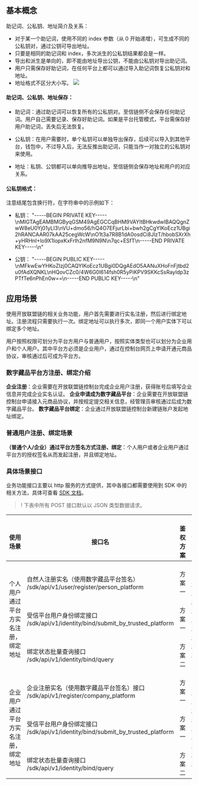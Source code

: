 ## 基本概念 

助记词、公私钥、地址简介及关系：

- 对于某一个助记词，使用不同的 index 参数（从 0 开始递增），可生成不同的公私钥对，通过公钥可导出地址。
- 只要是相同的助记词和 index，多次派生的公私钥结果都会是一样。
- 导出和派生是单向的，即不能由地址导出公钥，不能由公私钥对导出助记词。
- 用户只需保存好助记词，在任何平台上都可以通过导入助记词恢复公私钥对和地址。
- 地址格式不区分大小写。
![](https://qcloudimg.tencent-cloud.cn/raw/6a9af42c2c9ff0e788b0d5b40bf5c892.png)
 

#### 助记词、公私钥、地址保存：

- 助记词：通过助记词可以恢复所有的公私钥对。至信链侧不会保存任何助记词。用户自己需要记录、保存好助记词。如果是平台托管模式，平台需保存好用户助记词，丢失后无法恢复。

- 公私钥：在用户需要时，单个私钥可以单独导出保存，后续可以导入到其他平台，钱包中，不过导入后，无法反推出助记词，只能当作一对独立的公私钥对来使用。

- 地址：私钥、公钥都可以单向推导出地址，至信链侧会保存地址和用户的对应关系。

#### 公私钥格式：

注意结尾包含换行符，在字符串中的示例如下：

- 私钥：
"-----BEGIN PRIVATE KEY-----\nMIGTAgEAMBMGByqGSM49AgEGCCqBHM9VAYItBHkwdwIBAQQgnZwW8eU0Yj01yLI3\nVU+dmo56/hQ4O7EFjurLbi+bwh2gCgYIKoEcz1UBgi2hRANCAAR07kAA25cegWcW\nO1t3a7R8B1dA0osdCi8JlzT/hbobSXrXh+yHRHnI+Io9X1IopxKxFrIh2nfM9N9N\n7qc+ESfT\n-----END PRIVATE KEY-----\n"

- 公钥：
"-----BEGIN PUBLIC KEY-----\nMFkwEwYHKoZIzj0CAQYIKoEcz1UBgi0DQgAEdO5AANuXHoFnFjtbd2u0fAdXQNKL\nHQovCZc0/4W6G0l614fsh0R5yPiKPV9SKKcSsRayIdp3zPTfTe6nPhEn0w==\n-----END PUBLIC KEY-----\n"

## 应用场景 

使用开放联盟链的相关业务功能，用户首先需要进行实名注册，然后进行绑定地址。注册流程只需要执行一次。绑定地址可以执行多次，即同一个用户实体下可以绑定多个地址。

用户按照权限可划分为平台方用户与普通用户，按照实体类型也可以划分为企业用户和个人用户。其中平台方必须是企业用户，通过在控制台网页上申请开通元商品协议，审核通过后可成为平台方。

### 数字藏品平台方注册、绑定介绍

**企业注册**：企业需要在开放联盟链控制台完成企业用户注册，获得账号后填写企业信息并完成企业实名认证。
**企业申请成为数字藏品平台**：企业需要在开放联盟链控制台申请接入元商品协议，并按规定提交相关信息，经管理员审核通过后成为数字藏品平台。
**数字藏品平台绑定**：企业通过开放联盟链控制台新建链账户发起地址绑定。

### 普通用户注册、绑定场景

**（普通个人/企业）通过平台方签名方式注册、绑定**：个人用户或者企业用户通过平台方的授权签名从而发起注册，并且绑定地址。

### 具体场景接口

业务功能接口主要以 http 服务的方式提供，其中各接口都需要使用到 SDK 中的相关方法，具体可查看 [SDK 文档](https://cloud.tencent.com/document/product/1543/73043)。
>! 下表中所有 POST 接口默认以 JSON 类型数据请求。

<table>
<thead>
  <tr>
    <th><br>使用场景</th>
    <th><br>接口名</th>
    <th><br>鉴权方案</th>
    <th><br>详细文档</th>
  </tr>
</thead>
<tbody>
  <tr>
    <td rowspan="5"><br>个人用户通过平台方实名注册，绑定地址<br></td>
    <td rowspan="2"><br>自然人注册实名（使用数字藏品平台签名）<br>/sdk/api/v1/user/register/person_platform</td>
    <td rowspan="2"><br>方案一</td>
    <td rowspan="5"><br><a href="https://cloud.tencent.com/document/product/1543/73805">个人用户通过平台方实名注册、绑定地址</a></td>
 </td>
  </tr>
  <tr>
  </tr>
  <tr>
    <td rowspan="2"><br>受信平台用户身份绑定接口<br>/sdk/api/v1/identity/bind/submit_by_trusted_platform</td>
    <td rowspan="2"><br>方案一</td>
  </tr>
  <tr>
  </tr>
  <tr>
    <td><br>绑定状态批量查询接口<br>/sdk/api/v1/identity/bind/query</td>
    <td><br>方案二</td>
  </tr>
  <tr>
    <td rowspan="3"><br>企业用户通过平台方实名注册，绑定地址</td>
    <td><br>企业注册实名（使用数字藏品平台签名）接口<br>/sdk/api/v1/register/company_platform</td>
    <td><br>方案一</td>
    <td rowspan="3"><br><a href="https://cloud.tencent.com/document/product/1543/73806">企业用户通过平台方实名注册、绑定地址</a></td>
  </tr>
  <tr>
    <td><br>受信平台用户身份绑定接口<br>/sdk/api/v1/identity/bind/submit_by_trusted_platform</td>
    <td><br>方案一</td>
  </tr>
  <tr>
    <td><br>绑定状态批量查询接口<br>/sdk/api/v1/identity/bind/query</td>
    <td><br>方案二</td>
  </tr>
</tbody>
</table>
